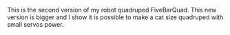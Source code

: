 This is the second version of my robot quadruped FiveBarQuad.
This new version is bigger and I show it is possible to make a cat size quadruped with small servos power.
